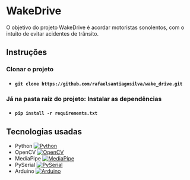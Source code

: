 # WakeDrive

O objetivo do projeto WakeDrive é acordar motoristas sonolentos, com o intuito de evitar acidentes de trânsito.

## Instruções

### Clonar o projeto

- #### `git clone https://github.com/rafaelsantiagosilva/wake_drive.git`

### Já na pasta raíz do projeto: Instalar as dependências

- #### `pip install -r requirements.txt`

## Tecnologias usadas

- Python [![Python](https://img.shields.io/badge/Python-3.x-blue.svg)](https://www.python.org/downloads/)
- OpenCV [![OpenCV](https://pepy.tech/badge/opencv-python)](https://pepy.tech/project/opencv-python)
- MediaPipe [![MediaPipe](https://static.pepy.tech/badge/mediapipe)](https://pepy.tech/project/mediapipe)
- PySerial [![PySerial](https://static.pepy.tech/badge/pyserial)](https://pepy.tech/project/pyserial)
- Arduino [![Arduino](https://img.shields.io/badge/Arduino-IDE-orange.svg)](https://www.arduino.cc/en/Main/Software)
